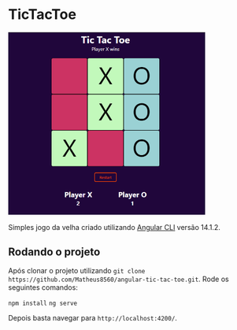 # TicTacToe

<img src="./src/screenshots/sceenshot.png" width=400/>

Simples jogo da velha criado utilizando [Angular CLI](https://github.com/angular/angular-cli) versão 14.1.2.

## Rodando o projeto

Após clonar o projeto utilizando `git clone https://github.com/Matheus8560/angular-tic-tac-toe.git`. Rode os seguintes comandos:

`npm install` 
`ng serve`

Depois basta navegar para `http://localhost:4200/`.
